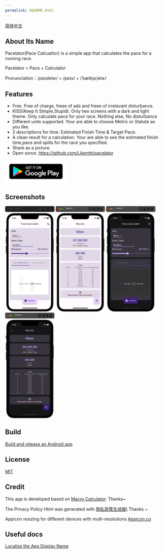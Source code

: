 ```yaml
---
permalink: README.html
---
```


[简体中文](./README-zhCN.md)

## About Its Name

Pacelator(Pace Calcualtor) is a simple app that calculates the pace for a running race.

Pacelator = Pace + Calculator

Pronunciation：/peɪsletɚ/ = /peɪs/ + /ˈkælkjəˌletɚ/

## Features

- Free. Free of charge, freee of ads and freee of irrelavant disturbance.
- KISS(Keep It Simple,Stupid). Only two screens with a dark and light theme. Only calculate pace for your race. Nothing else, No disturbance
- Different units supported. Your are able to choose Metric or Statute as you like.
- 2 descriptions for time: Estimated Finish Time & Target Pace.
- A clean result for a calculation. Your are able to see the estimated finish time,pace and splits for the race you specified.
- Share as a picture.
- Open sorce. https://github.com/Likenttt/pacelator

[<img height="75" width="200" src="./screenshots/google-play-badge.png" alt="Play Store"/>](https://play.google.com/store/apps/details?id=com.newrathon.pace_calculator)

## Screenshots

<p>
<img height="343px" width="160px" src="screenshots/home_light.jpg" alt="paceCalculator"/>
<img height="343px" width="160px" src="screenshots/result_light.jpg" alt="paceCalculator"/>
<img height="343px" width="160px" src="screenshots/home_dark.jpg" alt="paceCalculator"/>
<img height="343px" width="160px" src="screenshots/result_dark.jpg" alt="paceCalculator"/> </p>

## Build

[Build and release an Android app](https://docs.flutter.dev/deployment/android)

## License

[MIT](https://choosealicense.com/licenses/mit/)

## Credit

This app is developed based on [Macro Calculator](https://github.com/varadgauthankar/macro_calculator.git). Thanks~

The Privacy Policy Html was generated with [隐私政策生成器)](https://privacy.1ts.fun/) Thanks ~

Appicon resizing for different devices with multi-resolutions [Appicon.co](https://appicon.co/)

## Useful docs

[Localize the App Display Name](https://medium.com/@ykaito21/flutter-from-zero-to-one-how-to-localize-app-display-name-c4deb5aa4c04)
